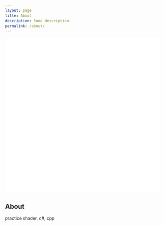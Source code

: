 ```yaml
---
layout: page
title: About
description: Some description.
permalink: /about/
---
```


<img itemprop="image" class="img-rounded" src="https://github.com/Gasbebe/Gasbebe.github.io/blob/master/images/person.png" alt="Your Name">

## About
practice shader, c#, cpp

